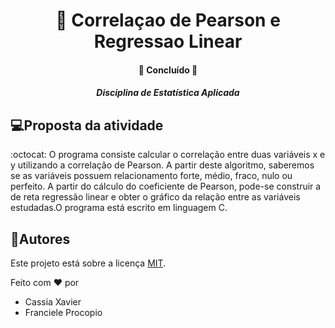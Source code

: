 
<h1 align="center">
    <a>🔗 Correlaçao de Pearson e Regressao Linear</a>
</h1> 

<h4 align="center"> 
	🚧 Concluído  🚧
</h4>
<h5 align="center">Disciplina de Estatística Aplicada </h5>

## 💻Proposta da atividade

<p align="left"> :octocat: O programa consiste calcular o correlação entre
   duas variáveis x e y utilizando a correlação de Pearson. A partir
   deste algoritmo, saberemos se as variáveis possuem relacionamento
   forte, médio, fraco, nulo ou perfeito. A partir do cálculo do
   coeficiente de Pearson, pode-se construir  a de reta regressão linear
   e obter o gráfico da relação entre as variáveis estudadas.O programa 
   está escrito em linguagem C.
 </p>

 ## 📝Autores

Este projeto está sobre a licença [MIT](./LICENSE).

Feito com ❤️ por 
- Cassia Xavier
- Franciele Procopio


